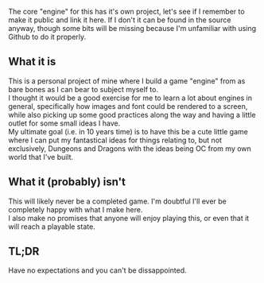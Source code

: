 The core "engine" for this has it's own project, let's see if I remember to make it public and link it here.  If I don't it can be found in the source anyway, though some bits will be missing because I'm unfamiliar with using Github to do it properly.
## What it is
This is a personal project of mine where I build a game "engine" from as bare bones as I can bear to subject myself to.  \
I thought it would be a good exercise for me to learn a lot about engines in general, specifically how images and font could be rendered to a screen, while also picking up some good practices along the way and having a little outlet for some small ideas I have.  \
My ultimate goal (i.e. in 10 years time) is to have this be a cute little game where I can put my fantastical ideas for things relating to, but not exclusively, Dungeons and Dragons with the ideas being OC from my own world that I've built.
## What it (probably) isn't
This will likely never be a completed game. I'm doubtful I'll ever be completely happy with what I make here. \
I also make no promises that anyone will enjoy playing this, or even that it will reach a playable state.  

## TL;DR
Have no expectations and you can't be dissappointed.
